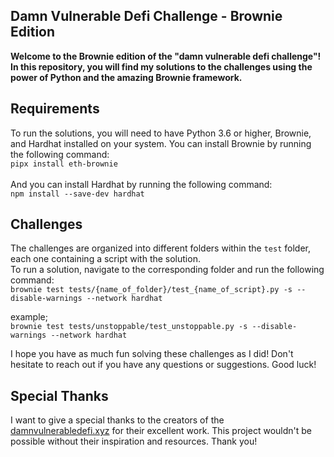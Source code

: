
## Damn Vulnerable Defi Challenge - Brownie Edition

**Welcome to the Brownie edition of the "damn vulnerable defi challenge"! In this repository, you will find my solutions to the challenges using the power of Python and the amazing Brownie framework.**

## Requirements
To run the solutions, you will need to have Python 3.6 or higher, Brownie, and Hardhat installed on your system. 
You can install Brownie by running the following command:\
```pipx install eth-brownie```\
\
And you can install Hardhat by running the following command:\
```npm install --save-dev hardhat```

## Challenges
The challenges are organized into different folders within the `test` folder, each one containing a  script with the solution.\
To run a solution, navigate to the corresponding folder and run the following command: \
```brownie test tests/{name_of_folder}/test_{name_of_script}.py -s --disable-warnings --network hardhat```

example;\
```brownie test tests/unstoppable/test_unstoppable.py -s --disable-warnings --network hardhat```


I hope you have as much fun solving these challenges as I did! Don't hesitate to reach out if you have any questions or suggestions. Good luck!

## Special Thanks
I want to give a special thanks to the creators of the [damnvulnerabledefi.xyz](https://damnvulnerabledefi.xyz) for their excellent work. This project wouldn't be possible without their inspiration and resources. Thank you!


